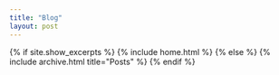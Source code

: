```yaml
---
title: "Blog"
layout: post
---
```


{% if site.show_excerpts %}
  {% include home.html %}
{% else %}
  {% include archive.html title="Posts" %}
{% endif %}
